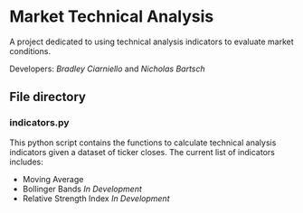 # Market Technical Analysis
A project dedicated to using technical analysis indicators to evaluate market conditions.

Developers:
*Bradley Ciarniello* and *Nicholas Bartsch*

## File directory
### indicators.py
This python script contains the functions to calculate technical analysis indicators given a dataset of ticker closes.
The current list of indicators includes:
* Moving Average 
* Bollinger Bands *In Development*
* Relative Strength Index *In Development*

